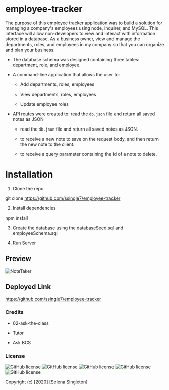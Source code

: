 # employee-tracker

The purpose of this employee tracker application was to build a solution for managing a company's employees using node, inquirer, and MySQL. This interface will allow non-developers to view and interact with information stored in a database. As a business owner, view and manage the departments, roles, and employees in my company so that you can organize and plan your business.

* The database schema was designed containing three tables: department, role, and employee.

* A command-line application that allows the user to:

  * Add departments, roles, employees

  * View departments, roles, employees

  * Update employee roles

* API routes were created to: read the `db.json` file and return all saved notes as JSON 

  * read the `db.json` file and return all saved notes as JSON.

  * to receive a new note to save on the request body, and then return the new note to the client.

  * to receive a query parameter containing the id of a note to delete. 
  

 # Installation

1. Clone the repo 

  git clone https://github.com/ssingle7/employee-tracker

2. Install dependencies 

  npm install

3. Create the database using the databaseSeed.sql and employeeSchema.sql 

4. Run Server 

## Preview 

![NoteTaker](./NoteTaker.gif)

## Deployed Link

https://github.com/ssingle7/employee-tracker

### Credits

* 02-ask-the-class

* Tutor

* Ask BCS 

### License 

![GitHub license](https://img.shields.io/badge/license-MIT-blue.svg)
![GitHub license](https://img.shields.io/badge/Javascript-yellow)
![GitHub license](https://img.shields.io/badge/-node.js-green)
![GitHub license](https://img.shields.io/badge/-inquirer-red)
![GitHub license](https://img.shields.io/badge/mySQL-blue)

Copyright (c) [2020] [Selena Singleton]
